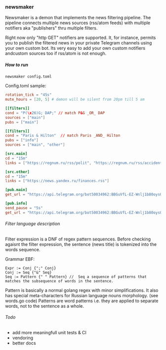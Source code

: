 ### newsmaker

Newsmaker is a demon that implements the news filtering pipeline. The pipeline connects multiple news sources (rss/atom feeds) with multiple notifiers aka "publishers"  thru multiple filters.

Right now only "http GET" notifiers are supported.  It, for instance, permits you to publish the filtered news in your private Telegram channels using your own custom bot.
Its very easy to add your own custom notifiers andcustom sources too if rss/atom is not enough.


##### How to run
```
newsmaker config.toml
```

Config.toml sample:

```toml
rotation_tick = "45s"
mute_hours = [20, 5] # demon will be silent from 20pm till 5 am

[[filters]]  
cond = "P(\x26)G; DAP;" // match P&G _OR_ DAP
sources = ["main"]
pubs = ["main"] 

[[filters]]
cond = "Paris & Hilton"  // match Paris _AND_ Hilton
pubs = ["info"]
sources = ["main", "other"]

[src.main]
cd = "15m"
links = ["https://regnum.ru/rss/polit", "https://regnum.ru/rss/accidents"]

[src.other]
cd = "15m"
links = ["https://news.yandex.ru/finances.rss"]

[pub.main]
get_url = "https://api.telegram.org/bot50034962:BBGuVfL-EZ-Wnlj1b80oysOkurJgZdbI/sendMessage?text=%s&chat_id=-20023152348394761&parse_mode=Markdown"

[pub.info]
send_pause = "5s"
get_url = "https://api.telegram.org/bot50034962:BBGuVfL-EZ-Wnlj1b80oysOkurJgZdbI/sendMessage?text=%s&chat_id=-20023152348394761&parse_mode=Markdown"
```

###### Filter language description

Filter expression is a DNF of regex pattern sequences. Before checking agaisnt the filter expression, the sentence (news title) is tokenized into the words sequence.

Grammar EBF:
```
Expr := Conj {";" Conj} 
Conj := Seq {"&" Seq}
Seq := Pattern {" " Pattern} //  Seq a sequence of patterns that matches the subsequence of words in the sentence.
```

Pattern is basically a normal golang regex with minor simplifications. It also has special meta-characters for Russian language nouns morphology. (see words.go code)
Patterns are word patterns i.e. they are applied to separate words, not to the sentence as a whole.


###### Todo

- add more meaningfull unit tests & CI
- vendoring
- better docs






 